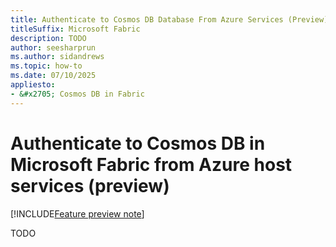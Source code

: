 ```yaml
---
title: Authenticate to Cosmos DB Database From Azure Services (Preview)
titleSuffix: Microsoft Fabric
description: TODO
author: seesharprun
ms.author: sidandrews
ms.topic: how-to
ms.date: 07/10/2025
appliesto:
- &#x2705; Cosmos DB in Fabric
---
```


# Authenticate to Cosmos DB in Microsoft Fabric from Azure host services (preview)

[!INCLUDE[Feature preview note](../../includes/feature-preview-note.md)]

TODO
